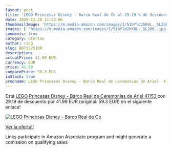 ```yaml
---
layout: post
title: 'LEGO Princesas Disney - Barco Real de Ce al 29.19 % de descuento'
date: 2020-11-20 11:23:06
thumbnailImage: 'https://m.media-amazon.com/images/I/51bYld2hK8L._SL200_.jpg'
images: [ 'https://m.media-amazon.com/images/I/51bYld2hK8L._SL200_.jpg' ]
comments: true
category: ofertas
author: ring
slug: B075SVV19R
description:
actualPrice: 41.99 EUR
currency: EUR
price: 41.99
comparePrice: 59.3 EUR
inStock: true
prodname: LEGO Princesas Disney - Barco Real de Ceremonias de Ariel  41153 
---
```


Está [LEGO Princesas Disney - Barco Real de Ceremonias de Ariel  41153 ](https://www.amazon.es/dp/B075SVV19R/?tag=tolees-21) con 29.19 de descuento por 41.99 EUR (original: 59.3 EUR) en el siguiente enlace!

[![LEGO Princesas Disney - Barco Real de Ce](https://m.media-amazon.com/images/I/51bYld2hK8L._SL200_.jpg)](https://www.amazon.es/dp/B075SVV19R/?tag=tolees-21)

[Ver la oferta!!](https://www.amazon.es/dp/B075SVV19R/?tag=tolees-21)

Links participate in Amazon Associate program and might generate a comission on qualifying sales


